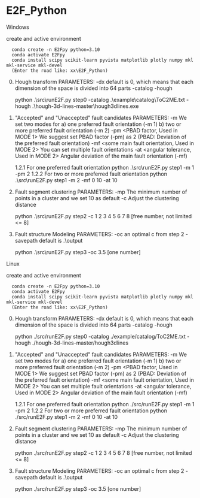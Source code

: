 # E2F_Python
Windows

   create and active environment

      conda create -n E2Fpy python=3.10 
      conda activate E2Fpy
      conda install scipy scikit-learn pyvista matplotlib plotly numpy mkl mkl-service mkl-devel 
      (Enter the road like: xx\E2F_Python)

   0. Hough transform 
      PARAMETERS:
      -dx <Used in Hough transform algorithm> default is 0, which means that each dimension of the space is divided into 64 parts
      -catalog <your earthquake catalog path>
      -hough <your hough-3d-lines-master path>
 
      python .\src\runE2F.py step0 -catalog .\example\catalog\ToC2ME.txt -hough .\hough-3d-lines-master\hough3dlines.exe

   1. "Accepted" and "Unaccepted" fault candidates
      PARAMETERS:
      -m <MODE> We set two modes for 
         a) one preferred fault orientation (-m 1)
         b) two or more preferred fault orientation (-m 2)
      -pm <PBAD factor, Used in MODE 1> We suggest set PBAD factor (-pm) as 2
         (PBAD: Deviation of the preferred fault orientation)
      -mf <some main fault orientation, Used in MODE 2> You can set multiple fault orientations
      -at <angular tolerance, Used in MODE 2> Angular deviation of the main fault orientation (-mf)

      1.2.1 For one preferred fault orientation
         python .\src\runE2F.py step1 -m 1 -pm 2
      1.2.2 For two or more preferred fault orientation
         python .\src\runE2F.py step1 -m 2 -mf 0 10 -at 10

   2. Fault segment clustering
      PARAMETERS:
      -mp <minpoint> The minimum number of points in a cluster and we set 10 as default
      -c <scaling coefficient> Adjust the clustering distance

      python .\src\runE2F.py step2 -c 1 2 3 4 5 6 7 8 [free number, not limited <= 8]
   
   3. Fault structure Modeling
      PARAMETERS: 
      -oc <optimal scaling coefficient> an optimal c from step 2
      -savepath <outputfile saving path> default is .\output

      python .\src\runE2F.py step3 -oc 3.5 [one number]



Linux

   create and active environment

      conda create -n E2Fpy python=3.10 
      conda activate E2Fpy
      conda install scipy scikit-learn pyvista matplotlib plotly numpy mkl mkl-service mkl-devel 
      (Enter the road like: xx\E2F_Python)

   0. Hough transform 
      PARAMETERS:
      -dx <Used in Hough transform algorithm> default is 0, which means that each dimension of the space is divided into 64 parts
      -catalog <your earthquake catalog path>
      -hough <your hough-3d-lines-master path>
 
      python ./src/runE2F.py step0 -catalog ./example/catalog/ToC2ME.txt -hough ./hough-3d-lines-master/hough3dlines

   1. "Accepted" and "Unaccepted" fault candidates
      PARAMETERS:
      -m <MODE> We set two modes for 
         a) one preferred fault orientation (-m 1)
         b) two or more preferred fault orientation (-m 2)
      -pm <PBAD factor, Used in MODE 1> We suggest set PBAD factor (-pm) as 2
         (PBAD: Deviation of the preferred fault orientation)
      -mf <some main fault orientation, Used in MODE 2> You can set multiple fault orientations
      -at <angular tolerance, Used in MODE 2> Angular deviation of the main fault orientation (-mf)

      1.2.1 For one preferred fault orientation
         python ./src/runE2F.py step1 -m 1 -pm 2
      1.2.2 For two or more preferred fault orientation
         python ./src/runE2F.py step1 -m 2 -mf 0 10 -at 10

   2. Fault segment clustering
      PARAMETERS:
      -mp <minpoint> The minimum number of points in a cluster and we set 10 as default
      -c <scaling coefficient> Adjust the clustering distance

      python ./src/runE2F.py step2 -c 1 2 3 4 5 6 7 8 [free number, not limited <= 8]
   
   3. Fault structure Modeling
      PARAMETERS: 
      -oc <optimal scaling coefficient> an optimal c from step 2
      -savepath <outputfile saving path> default is .\output

      python ./src/runE2F.py step3 -oc 3.5 [one number]

